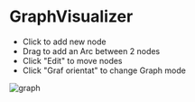 # GraphVisualizer

- Click to add new node
- Drag to add an Arc between 2 nodes
- Click "Edit" to move nodes
- Click "Graf orientat" to change Graph mode

![graph](https://user-images.githubusercontent.com/107000972/197358668-d3fa4cc2-fe69-4071-90ba-61d9b5c7f9e1.png)
